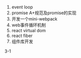 1. event loop
1. promise A+规范及promise的实现
1. 开发一个mini-webpack    
4. web事件循环机制
5. react virtual dom
6. react fiber
7. 组件库开发

3-1

